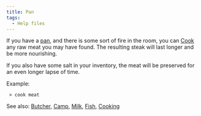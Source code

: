 ```yaml
---
title: Pan
tags:
  - Help files
---
```

If you have a [pan](pan "wikilink"), and there is some sort of fire in
the room, you can [Cook](Cook "wikilink") any raw meat you may have
found. The resulting steak will last longer and be more nourishing.

If you also have some salt in your inventory, the meat will be preserved
for an even longer lapse of time.

Example:

` > cook meat`

See also: [Butcher](Butcher "wikilink"), [Camp](Camp "wikilink"),
[Milk](Milk "wikilink"), [Fish](Fish "wikilink"),
[Cooking](Cooking "wikilink")
